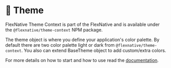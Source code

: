 # 🎨 Theme

FlexNative Theme Context is part of the FlexNative and is available under the `@flexnative/theme-context` NPM package.

The theme object is where you define your application's color palette.
By default there are two color palette light or dark from `@flexnative/theme-context`.
You also can extend BaseTheme object to add custom/extra colors.

For more details on how to start and how to use read the [documentation](https://redonalla.github.io/flexnative/docs/theme).